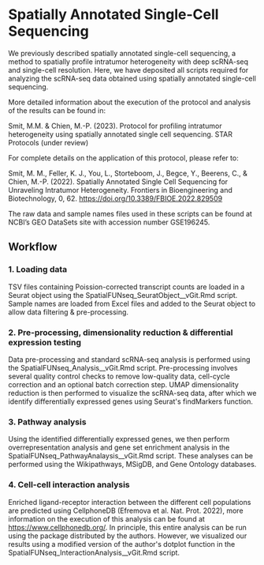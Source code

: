 # Spatially Annotated Single-Cell Sequencing
We previously described spatially annotated single-cell sequencing, a method to spatially profile intratumor heterogeneity with deep scRNA-seq and single-cell resolution. Here, we have deposited all scripts required for analyzing the scRNA-seq data obtained using spatially annotated single-cell sequencing. 

More detailed information about the execution of the protocol and analysis of the results can be found in:

Smit, M.M. & Chien, M.-P. (2023). Protocol for profiling intratumor heterogeneity using spatially annotated single  cell sequencing. STAR Protocols (under review)

For complete details on the application of this protocol, please refer to: 

Smit, M. M., Feller, K. J., You, L., Storteboom, J., Begce, Y., Beerens, C., & Chien, M.-P. (2022). Spatially Annotated Single Cell Sequencing for Unraveling Intratumor Heterogeneity. Frontiers in Bioengineering and Biotechnology, 0, 62. https://doi.org/10.3389/FBIOE.2022.829509

The raw data and sample names files used in these scripts can be found at NCBI’s GEO DataSets site with accession number GSE196245.

## Workflow
### 1. Loading data
TSV files containing Poission-corrected transcript counts are loaded in a Seurat object using the SpatialFUNseq_SeuratObject__vGit.Rmd script. Sample names are loaded from Excel files and added to the Seurat object to allow data filtering & pre-processing. 

### 2. Pre-processing, dimensionality reduction & differential expression testing
Data pre-processing and standard scRNA-seq analysis is performed using the SpatialFUNseq_Analysis__vGit.Rmd script. Pre-processing involves several quality control checks to remove low-quality data, cell-cycle correction and an optional batch correction step. UMAP dimensionality reduction is then performed to visualize the scRNA-seq data, after which we identify differentially expressed genes using Seurat's findMarkers function. 

### 3. Pathway analysis
Using the identified differentially expressed genes, we then perform overrepresentation analysis and gene set enrichment analysis in the SpatialFUNseq_PathwayAnalaysis__vGit.Rmd script. These analyses can be performed using the Wikipathways, MSigDB, and Gene Ontology databases. 

### 4. Cell-cell interaction analysis
Enriched ligand-receptor interaction between the different cell populations are predicted using CellphoneDB (Efremova et al. Nat. Prot. 2022), more information on the execution of this analysis can be found at https://www.cellphonedb.org/. In principle, this entire analysis can be run using the package distributed by the authors. However, we visualized our results using a modified version of the author's dotplot function in the SpatialFUNseq_InteractionAnalysis__vGit.Rmd script. 
